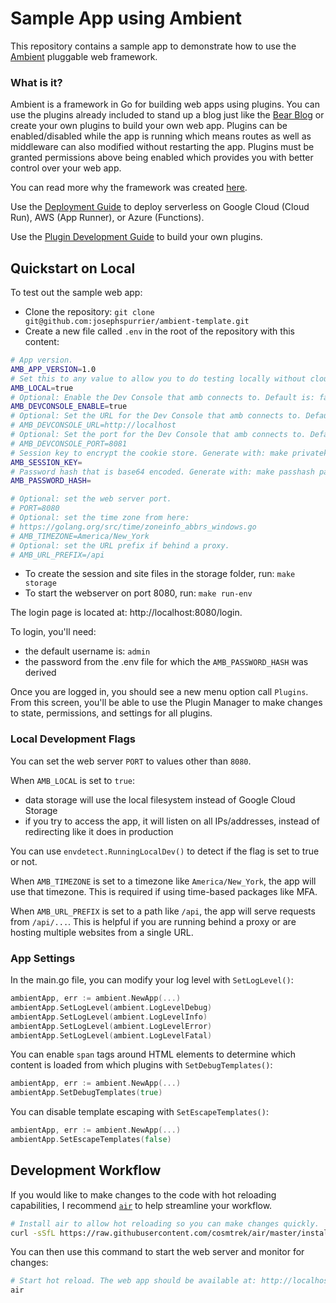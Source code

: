 # Sample App using Ambient

This repository contains a sample app to demonstrate how to use the [Ambient](https://github.com/josephspurrier/ambient) pluggable web framework.

### What is it?

Ambient is a framework in Go for building web apps using plugins. You can use the plugins already included to stand up a blog just like the [Bear Blog](https://bearblog.dev/) or create your own plugins to build your own web app. Plugins can be enabled/disabled while the app is running which means routes as well as middleware can also modified without restarting the app. Plugins must be granted permissions above being enabled which provides you with better control over your web app.

You can read more why the framework was created [here](https://github.com/josephspurrier/ambient).

Use the [Deployment Guide](DEPLOYMENT.md) to deploy serverless on Google Cloud (Cloud Run), AWS (App Runner), or Azure (Functions).

Use the [Plugin Development Guide](PLUGIN.md) to build your own plugins.

## Quickstart on Local

To test out the sample web app:

- Clone the repository: `git clone git@github.com:josephspurrier/ambient-template.git`
- Create a new file called `.env` in the root of the repository with this content:

```bash
# App version.
AMB_APP_VERSION=1.0
# Set this to any value to allow you to do testing locally without cloud access.
AMB_LOCAL=true
# Optional: Enable the Dev Console that amb connects to. Default is: false
AMB_DEVCONSOLE_ENABLE=true
# Optional: Set the URL for the Dev Console that amb connects to. Default is: http://localhost
# AMB_DEVCONSOLE_URL=http://localhost
# Optional: Set the port for the Dev Console that amb connects to. Default is: 8081
# AMB_DEVCONSOLE_PORT=8081
# Session key to encrypt the cookie store. Generate with: make privatekey
AMB_SESSION_KEY=
# Password hash that is base64 encoded. Generate with: make passhash passwordhere
AMB_PASSWORD_HASH=

# Optional: set the web server port.
# PORT=8080
# Optional: set the time zone from here:
# https://golang.org/src/time/zoneinfo_abbrs_windows.go
# AMB_TIMEZONE=America/New_York
# Optional: set the URL prefix if behind a proxy.
# AMB_URL_PREFIX=/api
```

- To create the session and site files in the storage folder, run: `make storage`
- To start the webserver on port 8080, run: `make run-env`

The login page is located at: http://localhost:8080/login.

To login, you'll need:

- the default username is: `admin`
- the password from the .env file for which the `AMB_PASSWORD_HASH` was derived

Once you are logged in, you should see a new menu option call `Plugins`. From this screen, you'll be able to use the Plugin Manager to make changes to state, permissions, and settings for all plugins.

### Local Development Flags

You can set the web server `PORT` to values other than `8080`.

When `AMB_LOCAL` is set to `true`:

- data storage will use the local filesystem instead of Google Cloud Storage
- if you try to access the app, it will listen on all IPs/addresses, instead of redirecting like it does in production

You can use `envdetect.RunningLocalDev()` to detect if the flag is set to true or not.

When `AMB_TIMEZONE` is set to a timezone like `America/New_York`, the app will use that timezone. This is required if using time-based packages like MFA.

When `AMB_URL_PREFIX` is set to a path like `/api`, the app will serve requests from `/api/...`. This is helpful if you are running behind a proxy or are hosting multiple websites from a single URL.

### App Settings

In the main.go file, you can modify your log level with `SetLogLevel()`:

```go
ambientApp, err := ambient.NewApp(...)
ambientApp.SetLogLevel(ambient.LogLevelDebug)
ambientApp.SetLogLevel(ambient.LogLevelInfo)
ambientApp.SetLogLevel(ambient.LogLevelError)
ambientApp.SetLogLevel(ambient.LogLevelFatal)
```

You can enable `span` tags around HTML elements to determine which content is loaded from which plugins with `SetDebugTemplates()`:

```go
ambientApp, err := ambient.NewApp(...)
ambientApp.SetDebugTemplates(true)
```

You can disable template escaping with `SetEscapeTemplates()`:

```go
ambientApp, err := ambient.NewApp(...)
ambientApp.SetEscapeTemplates(false)
```

## Development Workflow

If you would like to make changes to the code with hot reloading capabilities, I recommend [`air`](https://github.com/cosmtrek/air) to help streamline your workflow.

```bash
# Install air to allow hot reloading so you can make changes quickly.
curl -sSfL https://raw.githubusercontent.com/cosmtrek/air/master/install.sh | sh -s
```

You can then use this command to start the web server and monitor for changes:

```bash
# Start hot reload. The web app should be available at: http://localhost:8080
air
```